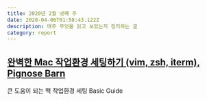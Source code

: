 ```yaml
---
title: 2020년 2월 넷째 주
date: 2020-04-06T01:58:43.122Z
description: 매주 무엇을 읽고 보았는지 정리하는 글
category: report
---
```


## [완벽한 Mac 작업환경 세팅하기 (vim, zsh, iterm), Pignose Barn](https://blog.pigno.se/post/184576332493/%EC%99%84%EB%B2%BD%ED%95%9C-mac-%EC%9E%91%EC%97%85%ED%99%98%EA%B2%BD-%EC%84%B8%ED%8C%85%ED%95%98%EA%B8%B0-vim-zsh-iterm?fbclid=IwAR3s8zWprkg9yHe_QM8-fxFNxDjDC1TBu2ABh00fh0QkHCFDHP5XugF0w7Y)

큰 도움이 되는 맥 작업환경 세팅 Basic Guide
